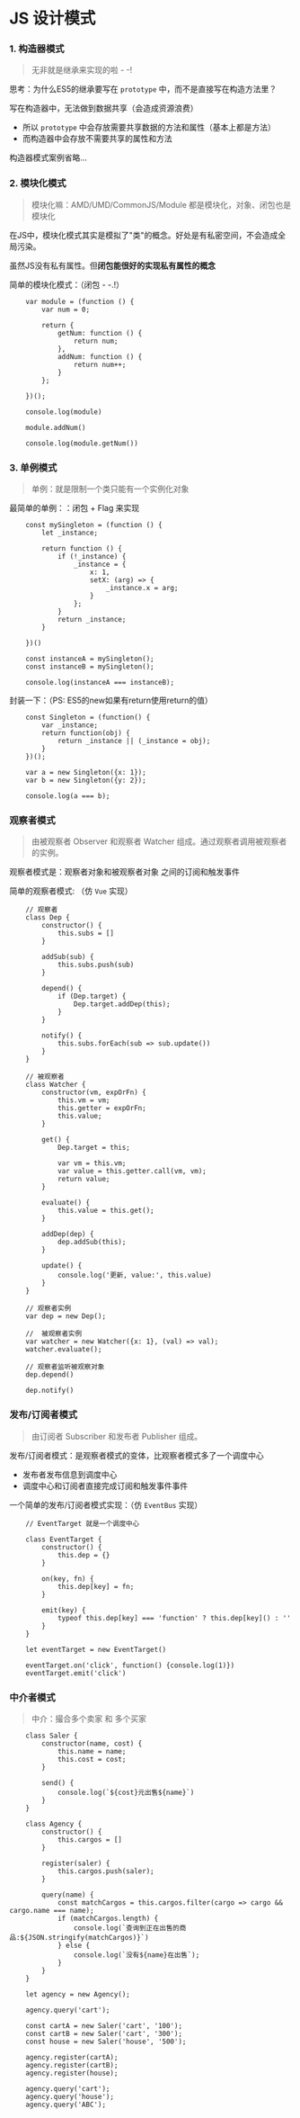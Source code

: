 # JS 设计模式

### 1. 构造器模式

> 无非就是继承来实现的啦 - -!

思考：为什么ES5的继承要写在 `prototype` 中，而不是直接写在构造方法里？

写在构造器中，无法做到数据共享（会造成资源浪费）
* 所以 `prototype` 中会存放需要共享数据的方法和属性（基本上都是方法）
* 而构造器中会存放不需要共享的属性和方法

构造器模式案例省略...


### 2. 模块化模式

> 模块化嘛：AMD/UMD/CommonJS/Module 都是模块化，对象、闭包也是模块化

在JS中，模块化模式其实是模拟了"类"的概念。好处是有私密空间，不会造成全局污染。

虽然JS没有私有属性。但**闭包能很好的实现私有属性的概念**

简单的模块化模式：（闭包 - -.!）
```
    var module = (function () {
        var num = 0;

        return {
            getNum: function () {
                return num;
            },
            addNum: function () {
                return num++;
            }
        };

    })();

    console.log(module)
    
    module.addNum()

    console.log(module.getNum())
```


### 3. 单例模式

> 单例：就是限制一个类只能有一个实例化对象

最简单的单例：：闭包 + Flag 来实现
```
    const mySingleton = (function () {
        let _instance;

        return function () {
            if (!_instance) {
                _instance = {
                    x: 1,
                    setX: (arg) => {
                        _instance.x = arg;
                    }
                };
            }
            return _instance;
        }
        
    })()

    const instanceA = mySingleton();
    const instanceB = mySingleton();

    console.log(instanceA === instanceB);
```

封装一下：（PS: ES5的new如果有return使用return的值）
```
    const Singleton = (function() {
        var _instance;
        return function(obj) {
            return _instance || (_instance = obj);
        }
    })();

    var a = new Singleton({x: 1});
    var b = new Singleton({y: 2});

    console.log(a === b);
```


### 观察者模式

> 由被观察者 Observer 和观察者 Watcher 组成。通过观察者调用被观察者的实例。

观察者模式是：观察者对象和被观察者对象 之间的订阅和触发事件

简单的观察者模式: （仿 `Vue` 实现）
```
    // 观察者
    class Dep {
        constructor() {
            this.subs = []
        }
        
        addSub(sub) {
            this.subs.push(sub)
        }
        
        depend() {
            if (Dep.target) { 
                Dep.target.addDep(this);
            }
        }
        
        notify() {
            this.subs.forEach(sub => sub.update())
        }
    }
    
    // 被观察者
    class Watcher {
        constructor(vm, expOrFn) {
            this.vm = vm;
            this.getter = expOrFn;
            this.value;
        }

        get() {
            Dep.target = this;
            
            var vm = this.vm;
            var value = this.getter.call(vm, vm);
            return value;
        }

        evaluate() {
            this.value = this.get();
        }

        addDep(dep) {
            dep.addSub(this);
        }
        
        update() {
            console.log('更新, value:', this.value)
        }
    }
    
    // 观察者实例
    var dep = new Dep();
    
    //  被观察者实例
    var watcher = new Watcher({x: 1}, (val) => val);
    watcher.evaluate();
    
    // 观察者监听被观察对象
    dep.depend()
    
    dep.notify()
```


### 发布/订阅者模式

> 由订阅者 Subscriber 和发布者 Publisher 组成。

发布/订阅者模式：是观察者模式的变体，比观察者模式多了一个调度中心
* 发布者发布信息到调度中心
* 调度中心和订阅者直接完成订阅和触发事件事件


一个简单的发布/订阅者模式实现：（仿 `EventBus` 实现）
```
    // EventTarget 就是一个调度中心

    class EventTarget {
        constructor() {
            this.dep = {}
        }
        
        on(key, fn) {
            this.dep[key] = fn;
        }
        
        emit(key) {
            typeof this.dep[key] === 'function' ? this.dep[key]() : ''
        }
    }
    
    let eventTarget = new EventTarget()
    
    eventTarget.on('click', function() {console.log(1)})
    eventTarget.emit('click')
```


### 中介者模式

> 中介：撮合多个卖家 和 多个买家

```
    class Saler {
        constructor(name, cost) {
            this.name = name;
            this.cost = cost;
        }
            
        send() {
            console.log(`${cost}元出售${name}`)
        }
    }
    
    class Agency {
        constructor() {
            this.cargos = []
        }
        
        register(saler) {
            this.cargos.push(saler);
        }
        
        query(name) {
            const matchCargos = this.cargos.filter(cargo => cargo && cargo.name === name);
            if (matchCargos.length) {
                console.log(`查询到正在出售的商品:${JSON.stringify(matchCargos)}`)
            } else {
                console.log(`没有${name}在出售`);
            }
        }
    }
    
    let agency = new Agency();
    
    agency.query('cart');
    
    const cartA = new Saler('cart', '100');
    const cartB = new Saler('cart', '300');
    const house = new Saler('house', '500');

    agency.register(cartA);
    agency.register(cartB);
    agency.register(house);
    
    agency.query('cart');
    agency.query('house');
    agency.query('ABC');
```

